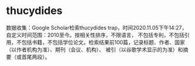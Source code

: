 # thucydides
数据收集：Google Scholar检索thucydides trap，时间2020.11.05下午14:27，自定义时间范围：2010至今。按相关性排序，不限语言，
不包括专利，不包括引用，不包括书籍，不包括学位论文。检索结果前100篇，记录标题、作者、国家（以作者机构为准）、期刊（会议、机构）、
被引（以谷歌学术显示的为准）和摘要（或首尾两段）。